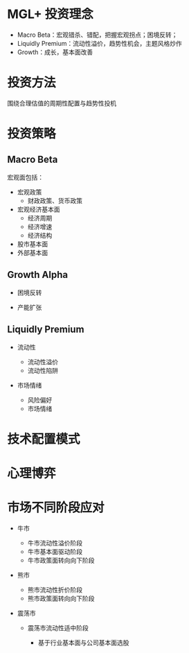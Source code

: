 # MGL+ 投资理念

- Macro Beta：宏观错杀、错配，把握宏观拐点；困境反转；
- Liquidly Premium：流动性溢价，趋势性机会，主题风格炒作
- Growth：成长，基本面改善

# 投资方法

围绕合理估值的周期性配置与趋势性投机

# 投资策略

## Macro Beta

宏观面包括：

- 宏观政策
  - 财政政策、货币政策
- 宏观经济基本面
  - 经济周期
  - 经济增速
  - 经济结构
- 股市基本面
- 外部基本面

## Growth Alpha

- 困境反转

- 产能扩张

## Liquidly Premium

- 流动性

  - 流动性溢价
  - 流动性陷阱

- 市场情绪
  - 风险偏好
  - 市场情绪

# 技术配置模式

# 心理博弈

# 市场不同阶段应对

- 牛市

  - 牛市流动性溢价阶段
  - 牛市基本面驱动阶段
  - 牛市政策面转向向下阶段

- 熊市

  - 熊市流动性折价阶段
  - 熊市政策面转向向下阶段

- 震荡市

  - 震荡市流动性适中阶段

    - 基于行业基本面与公司基本面选股
